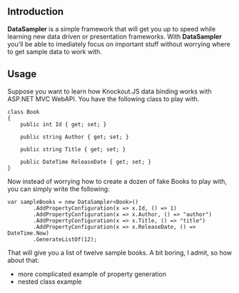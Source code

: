 ## Introduction

__DataSampler__ is a simple framework that will get you up to speed while learning new data driven or presentation frameworks. With __DataSampler__ you'll be able to imediately focus on important stuff without worrying where to get sample data to work with.

## Usage
Suppose you want to learn how Knockout.JS data binding works with ASP.NET MVC WebAPI. You have the following class to play with.

    class Book
    {
        public int Id { get; set; }
        
        public string Author { get; set; }
        
        public string Title { get; set; }
        
        public DateTime ReleaseDate { get; set; }
    }

Now instead of worrying how to create a dozen of fake Books to play with, you can simply write the following:

    var sampleBooks = new DataSampler<Book>()
            .AddPropertyConfiguration(x => x.Id, () => 1)
            .AddPropertyConfiguration(x => x.Author, () => "author")
            .AddPropertyConfiguration(x => x.Title, () => "title")
            .AddPropertyConfiguration(x => x.ReleaseDate, () => DateTime.Now)
            .GenerateListOf(12);
That will give you a list of twelve sample books. A bit boring, I admit, so how about that:
* more complicated example of property generation
* nested class example